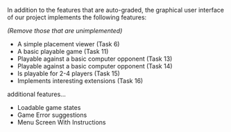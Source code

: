 In addition to the features that are auto-graded, the graphical user interface
of our project implements the following features:

*(Remove those that are unimplemented)*

 - A simple placement viewer (Task 6) 
 - A basic playable game (Task 11)
 - Playable against a basic computer opponent (Task 13)
 - Playable against a basic computer opponent (Task 14)
 - Is playable for 2-4 players (Task 15)
 - Implements interesting extensions (Task 16)

additional features...
- Loadable game states
- Game Error suggestions
- Menu Screen With Instructions
